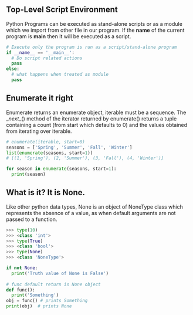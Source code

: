 ## Top-Level Script Environment 
Python Programs can be executed as stand-alone scripts or as a module which we import from other file in our program. If the __name__ of the current program is __main__ then it will be executed as a script.
```python
# Execute only the program is run as a script/stand-alone program 
if __name__ == '__main__':
  # Do script related actions
  pass
else:
  # what happens when treated as module
  pass
```

## Enumerate it right
Enumerate returns an enumerate object, iterable must be a sequence. The \__next__() method of the iterator returned by enumerate() returns a tuple containing a count (from start which defaults to 0) and the values obtained from iterating over iterable.
```python
# enumerate(iterable, start=0)
seasons = ['Spring', 'Summer', 'Fall', 'Winter']
list(enumerate(seasons, start=1))
# [(1, 'Spring'), (2, 'Summer'), (3, 'Fall'), (4, 'Winter')]

for season in enumerate(seasons, start=1):
  print(season)
```

## What is it? It is None.
Like other python data types, None is an object of NoneType class which represents the absence of a value, as when default arguments are not passed to a function. 
```python
>>> type(10)
>>> <class 'int'>
>>> type(True)
>>> <class 'bool'>
>>> type(None)
>>> <class 'NoneType'>
```
```python
if not None:
  print('Truth value of None is False')
  
# func default return is None object
def func():
  print('Something')
obj = func() # prints Something
print(obj)  # prints None
```
